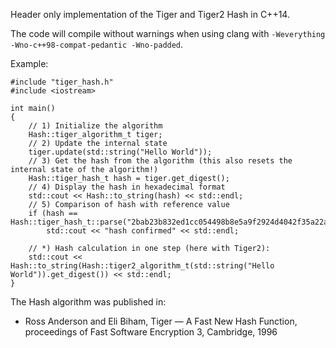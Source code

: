 Header only implementation of the Tiger and Tiger2 Hash in C++14.

The code will compile without warnings when using clang with ```-Weverything -Wno-c++98-compat-pedantic -Wno-padded```.

Example:

```
#include "tiger_hash.h"
#include <iostream>

int main()
{
	// 1) Initialize the algorithm
	Hash::tiger_algorithm_t tiger;
	// 2) Update the internal state
	tiger.update(std::string("Hello World"));
	// 3) Get the hash from the algorithm (this also resets the internal state of the algorithm!)
	Hash::tiger_hash_t hash = tiger.get_digest();
	// 4) Display the hash in hexadecimal format
	std::cout << Hash::to_string(hash) << std::endl;
	// 5) Comparison of hash with reference value
	if (hash == Hash::tiger_hash_t::parse("2bab23b832ed1cc054498b8e5a9f2924d4042f35a22aaa55"))
		std::cout << "hash confirmed" << std::endl;

	// *) Hash calculation in one step (here with Tiger2):
	std::cout << Hash::to_string(Hash::tiger2_algorithm_t(std::string("Hello World")).get_digest()) << std::endl;
}
```

The Hash algorithm was published in:

 * Ross Anderson and Eli Biham, Tiger — A Fast New Hash Function, proceedings of Fast Software Encryption 3, Cambridge, 1996
